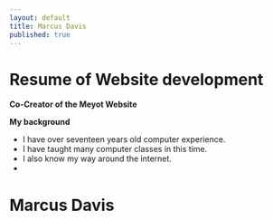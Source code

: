 ```yaml
---
layout: default
title: Marcus Davis
published: true
---
```

# **Resume of Website development**

**Co-Creator of the Meyot Website**

**My background**

- I have over seventeen years old computer experience.
- I have taught many computer classes in this time.
- I also know my way around the internet.
-
# Marcus Davis
